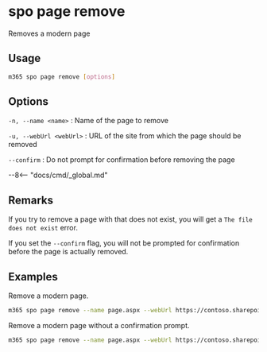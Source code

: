 # spo page remove

Removes a modern page

## Usage

```sh
m365 spo page remove [options]
```

## Options

`-n, --name <name>`
: Name of the page to remove

`-u, --webUrl <webUrl>`
: URL of the site from which the page should be removed

`--confirm`
: Do not prompt for confirmation before removing the page

--8<-- "docs/cmd/_global.md"

## Remarks

If you try to remove a page with that does not exist, you will get a `The file does not exist` error.

If you set the `--confirm` flag, you will not be prompted for confirmation before the page is actually removed.

## Examples

Remove a modern page.

```sh
m365 spo page remove --name page.aspx --webUrl https://contoso.sharepoint.com/sites/a-team
```

Remove a modern page without a confirmation prompt.

```sh
m365 spo page remove --name page.aspx --webUrl https://contoso.sharepoint.com/sites/a-team --confirm
```
